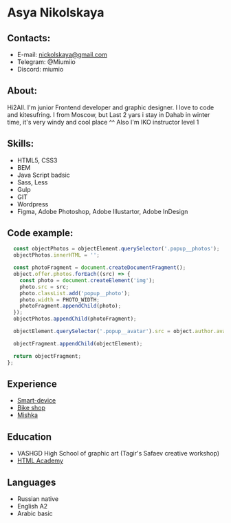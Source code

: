 # Asya Nikolskaya

## Contacts:
  * E-mail: nickolskaya@gmail.com
  * Telegram: @Miumiio
  * Discord: miumio

## About:
Hi2All. I'm junior Frontend developer and graphic designer. I love to code and kitesufring. I from Moscow, but Last 2 yars i stay in Dahab in winter time, it's very windy and cool place ^^ Also I'm IKO instructor level 1

## Skills:
  * HTML5, CSS3
  * BEM
  * Java Script badsic
  * Sass, Less
  * Gulp
  * GIT
  * Wordpress
  * Figma, Adobe Photoshop, Adobe Illustartor, Adobe InDesign

## Code example:
```javascript
  const objectPhotos = objectElement.querySelector('.popup__photos');
  objectPhotos.innerHTML = '';

  const photoFragment = document.createDocumentFragment();
  object.offer.photos.forEach((src) => {
    const photo = document.createElement('img');
    photo.src = src;
    photo.classList.add('popup__photo');
    photo.width = PHOTO_WIDTH;
    photoFragment.appendChild(photo);
  });
  objectPhotos.appendChild(photoFragment);

  objectElement.querySelector('.popup__avatar').src = object.author.avatar;

  objectFragment.appendChild(objectElement);

  return objectFragment;
};
```

## Experience
* [Smart-device](https://github.com/miumio/smart-device)
* [Bike shop](https://github.com/miumio/Bike_shop)
* [Mishka](https://github.com/miumio/1458863-mishka-20)

## Education
* VASHGD High School of graphic art (Tagir's Safaev creative workshop)
* [HTML Academy](https://htmlacademy.ru/profile/id1458863)

## Languages 
 * Russian native
 * English A2
 * Arabic basic
